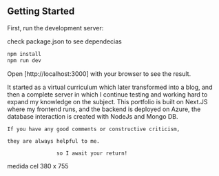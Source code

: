 
## Getting Started

First, run the development server:

check package.json to see dependecias
```bash
npm install
npm run dev
```

Open [http://localhost:3000] with your browser to see the result.

It started as a virtual curriculum which later transformed into a blog, and then a complete server in which I continue testing and working hard to expand my knowledge on the subject.
This portfolio is built on Next.JS where my
frontend runs, and the backend is deployed
on Azure, the database interaction is
created with NodeJs and Mongo DB.
          

    If you have any good comments or constructive criticism,
 
    they are always helpful to me.
    
                    so I await your return!


medida cel 380 x 755 